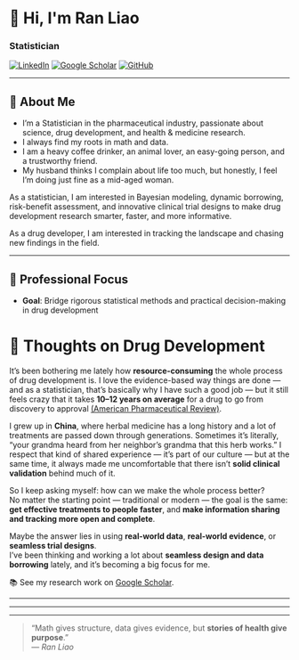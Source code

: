 # 👋 Hi, I'm **Ran Liao**  
### Statistician

[![LinkedIn](https://img.shields.io/badge/LinkedIn-0077B5?logo=linkedin&logoColor=white)](https://www.linkedin.com/in/ran-liao-7b629298/)
[![Google Scholar](https://img.shields.io/badge/Google_Scholar-4285F4?logo=google-scholar&logoColor=white)](https://scholar.google.com/citations?user=0c3orOgAAAAJ&hl=en)
[![GitHub](https://img.shields.io/badge/GitHub-181717?logo=github&logoColor=white)](https://github.com/topran)

---

## 🌱 About Me  
- I’m a Statistician in the pharmaceutical industry, passionate about science, drug development, and health & medicine research.  
- I always find my roots in math and data.
- I am a heavy coffee drinker, an animal lover, an easy-going person, and a trustworthy friend.
- My husband thinks I complain about life too much, but honestly, I feel I’m doing just fine as a mid-aged woman. 


As a statistician, I am interested in Bayesian modeling, dynamic borrowing, risk-benefit assessment,  and innovative clinical trial designs to make drug development research smarter, faster, and more informative.  

As a drug developer, I am interested in tracking the landscape and chasing new findings in the field.

---

## 🔬 Professional Focus  
- **Goal**: Bridge rigorous statistical methods and practical decision-making in drug development

# 💭 Thoughts on Drug Development

It’s been bothering me lately how **resource-consuming** the whole process of drug development is. I love the evidence-based way things are done — and as a statistician, that’s basically why I have such a good job — but it still feels crazy that it takes **10–12 years on average** for a drug to go from discovery to approval [(American Pharmaceutical Review)](https://www.americanpharmaceuticalreview.com/Featured-Articles/594397-The-Lifecycle-from-Drug-Development-Through-Approval-Processes/#:~:text=The%20average%20lifecycle%20of%20drug,about%2010%20to%2012%20years.).

I grew up in **China**, where herbal medicine has a long history and a lot of treatments are passed down through generations. Sometimes it’s literally, “your grandma heard from her neighbor’s grandma that this herb works.” I respect that kind of shared experience — it’s part of our culture — but at the same time, it always made me uncomfortable that there isn’t **solid clinical validation** behind much of it.

So I keep asking myself: how can we make the whole process better?  
No matter the starting point — traditional or modern — the goal is the same:  
**get effective treatments to people faster**, and **make information sharing and tracking more open and complete**.

Maybe the answer lies in using **real-world data**, **real-world evidence**, or **seamless trial designs**.  
I’ve been thinking and working a lot about **seamless design and data borrowing** lately, and it’s becoming a big focus for me.  


📚 See my research work on [Google Scholar](https://scholar.google.com/citations?user=0c3orOgAAAAJ&hl=en).

---



---





---

> “Math gives structure, data gives evidence, but **stories of health give purpose**.”  
> — *Ran Liao*
